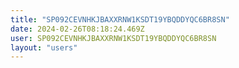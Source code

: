 ```yaml
---
title: "SP092CEVNHKJBAXXRNW1KSDT19YBQDDYQC6BR8SN"
date: 2024-02-26T08:18:24.469Z
user: SP092CEVNHKJBAXXRNW1KSDT19YBQDDYQC6BR8SN
layout: "users"
---
```

    